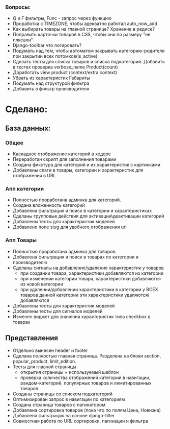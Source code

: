 ### Вопросы:
* Q и F фильтры, Func - запрос через функцию
* Проработка с TIMEZONE, чтобы адекватно работал  auto_now_add
* Как выбирать товары на главной странице? Хранение в редисе?
* Поправить карточки товаров в CSS, чтобы они по размеру "не плясали"
* Django-toolbar что логировать?
* Подумать над тем, чтобы автоматом закрывать категорию-родителя при закрытии всех потомков(is_active)
* Сделать тесты для списка товаров и списка подкатегорий. Добавить в тестах проверка verbose_name Product(count)
* Доработать view product (context/extra context)
* Убрать из характеристик Габариты
* Подумать над структурой фильтра
* Добавить в фильтр производителя

# Сделано:

## База данных:

### Общее
* Каскадное отображение категорий в хедере
* Переработан скрипт для заполнения товарами
* Создана фикстура для категорий и их характеристик с картинками
* Добавлены слаги в товары, категории и характеристик для отображения в URL
    
### Апп категории
* Полностью проработана админка для категорий.
* Создана вложенность категорий
* Добавлена фильтрация и поиск в категории и характеристиках
* Сделаны групповые действия для активации\деактивации категорий
* Добавлены тесты для характеристик моделей
* Добавлено поле slug для удобного отображения url

### Апп Товары
* Полностью проработана админка для товаров.
* Добавлена фильтрация и поиск в товарах по категории и производителю
* Сделаны сигналы на добавление/удаление характеристик у товаров
  - при создании товара, характеристики добавляются из категории
  - при изменении категории товара, характеристики добавляются из новой категории
  - при удалении/добавлении характеристики в категории 
  у ВСЕХ товаров данной категории эти характеристики удаляются/добавляются
* Добавлены тесты для характеристик моделей
* Добавлены тесты для сигналов моделей
* Изменен виджет для значения характеристик типа checkbox в товарах

## Представления
* Отдельно вынесен header и footer
* Сделана полностью главная страница. Разделена на блоки section, popular_product, limit_edition.
* Тесты для главной страницы
  + открытия страницы + используемый шаблон
  + проверка количества отображений категорий в навигации, рандом-категорий, 
  популярных товаров и лимитированных товаров
* Созданы страницы со списком подкатегорий
* Оптимизирован запрос в навигации по категориям
* Создана страница товаров с пагинатором
* Добавлена сортировка товаров (пока что по полям Цена, Новизна)
* Добавлена фильтрация на основе django-filter
* Совместная работа по URL сортировки, пагинации и фильтра